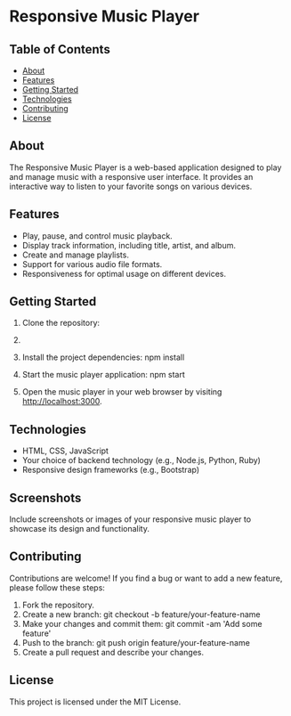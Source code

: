 # Responsive Music Player

## Table of Contents
- [About](#about)
- [Features](#features)
- [Getting Started](#getting-started)
- [Technologies](#technologies)
- [Contributing](#contributing)
- [License](#license)

## About
The Responsive Music Player is a web-based application designed to play and manage music with a responsive user interface. It provides an interactive way to listen to your favorite songs on various devices.

## Features
- Play, pause, and control music playback.
- Display track information, including title, artist, and album.
- Create and manage playlists.
- Support for various audio file formats.
- Responsiveness for optimal usage on different devices.

## Getting Started
1. Clone the repository:
2. 
2. Install the project dependencies:
npm install
3. Start the music player application:
npm start

4. Open the music player in your web browser by visiting [http://localhost:3000](http://localhost:3000).

## Technologies
- HTML, CSS, JavaScript
- Your choice of backend technology (e.g., Node.js, Python, Ruby)
- Responsive design frameworks (e.g., Bootstrap)

## Screenshots
Include screenshots or images of your responsive music player to showcase its design and functionality.

## Contributing
Contributions are welcome! If you find a bug or want to add a new feature, please follow these steps:
1. Fork the repository.
2. Create a new branch:
git checkout -b feature/your-feature-name
3. Make your changes and commit them:
git commit -am 'Add some feature'
4. Push to the branch:
git push origin feature/your-feature-name
5. Create a pull request and describe your changes.

## License
This project is licensed under the MIT License.

